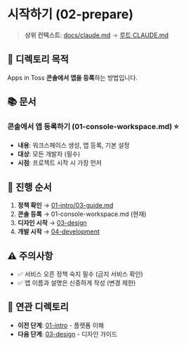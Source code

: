 # 시작하기 (02-prepare)

> **상위 컨텍스트**: [docs/claude.md](../claude.md) → [루트 CLAUDE.md](../../CLAUDE.md)

## 📌 디렉토리 목적

Apps in Toss **콘솔에서 앱을 등록**하는 방법입니다.

## 📚 문서

### 콘솔에서 앱 등록하기 (01-console-workspace.md) ⭐
- **내용**: 워크스페이스 생성, 앱 등록, 기본 설정
- **대상**: 모든 개발자 (필수)
- **시점**: 프로젝트 시작 시 가장 먼저

## 🎯 진행 순서

1. **정책 확인** → [01-intro/03-guide.md](../01-intro/03-guide.md)
2. **콘솔 등록** → 01-console-workspace.md (현재)
3. **디자인 시작** → [03-design](../03-design/claude.md)
4. **개발 시작** → [04-development](../04-development/claude.md)

## ⚠️ 주의사항

- ✅ 서비스 오픈 정책 숙지 필수 (금지 서비스 확인)
- ✅ 앱 이름과 설명은 신중하게 작성 (변경 제한)

## 🔗 연관 디렉토리

- **이전 단계**: [01-intro](../01-intro/claude.md) - 플랫폼 이해
- **다음 단계**: [03-design](../03-design/claude.md) - 디자인 가이드
